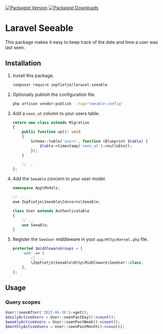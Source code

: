 [![Packagist Version](https://img.shields.io/packagist/v/zepfietje/laravel-seeable)](https://packagist.org/packages/zepfietje/laravel-seeable)
[![Packagist Downloads](https://img.shields.io/packagist/dt/zepfietje/laravel-seeable)](https://packagist.org/packages/zepfietje/laravel-seeable/stats)

# Laravel Seeable

This package makes it easy to keep track of the date and time a user was last seen.

## Installation

1. Install this package.
   ```bash
   composer require zepfietje/laravel-seeable
   ```
2. Optionally publish the configuration file.
    ```bash
    php artisan vendor:publish --tag="seeable-config"
    ```
3. Add a `seen_at` column to your users table.
   ```php
   return new class extends Migration
   {
       public function up(): void
       {
           Schema::table('users', function (Blueprint $table) {
               $table->timestamp('seen_at')->nullable();
           });
       }

       // ...
   };
   ```
4. Add the `Seeable` concern to your user model.
   ```php
   namespace App\Models;

   // ...
   use ZepFietje\Seeable\Concerns\Seeable;

   class User extends Authenticatable
   {
       // ...
       use Seeable;
   }
   ```
5. Register the `SeeUser` middleware in your `app/Http/Kernel.php` file.
   ```php
   protected $middlewareGroups = [
       'web' => [
           // ...
           \ZepFietje\Seeable\Http\Middleware\SeeUser::class,
       ],
   ];
   ```

## Usage

### Query scopes

```php
User::seenAfter('2022-06-30')->get();
$dailyActiveUsers = User::seenPastDay()->count();
$weeklyActiveUsers = User::seenPastWeek()->count();
$monthlyActiveUsers = User::seenPastMonth()->count();
```
